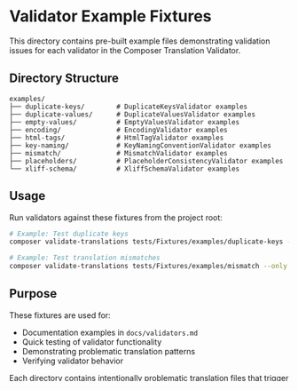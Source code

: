 # Validator Example Fixtures

This directory contains pre-built example files demonstrating validation issues for each validator in the Composer Translation Validator.

## Directory Structure

```
examples/
├── duplicate-keys/        # DuplicateKeysValidator examples
├── duplicate-values/      # DuplicateValuesValidator examples  
├── empty-values/          # EmptyValuesValidator examples
├── encoding/              # EncodingValidator examples
├── html-tags/             # HtmlTagValidator examples
├── key-naming/            # KeyNamingConventionValidator examples
├── mismatch/              # MismatchValidator examples
├── placeholders/          # PlaceholderConsistencyValidator examples
└── xliff-schema/          # XliffSchemaValidator examples
```

## Usage

Run validators against these fixtures from the project root:

```bash
# Example: Test duplicate keys
composer validate-translations tests/Fixtures/examples/duplicate-keys --only "DuplicateKeysValidator"

# Example: Test translation mismatches
composer validate-translations tests/Fixtures/examples/mismatch --only "MismatchValidator"
```

## Purpose

These fixtures are used for:
- Documentation examples in `docs/validators.md`
- Quick testing of validator functionality
- Demonstrating problematic translation patterns
- Verifying validator behavior

Each directory contains intentionally problematic translation files that trigger specific validation warnings or errors.